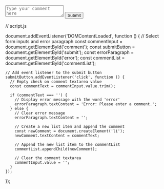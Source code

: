 <!-- index.html -->

<!DOCTYPE html>
<html>
	<head>
		<title>Codedamn Lab</title>
	</head>
	<body>
		<form onsubmit="return false">
			<textarea id="comment" placeholder="Type your comment here"></textarea>
			<button id="submit">Submit</button>
		</form>
		<p id="error"></p>
		<ul id="commentList"></ul>
		<script src="script.js"></script>
	</body>
</html>

// script.js

document.addEventListener('DOMContentLoaded', function () {
    // Select form inputs and error paragraph
    const commentInput = document.getElementById('comment');
    const submitButton = document.getElementById('submit');
    const errorParagraph = document.getElementById('error');
    const commentList = document.getElementById('commentList');
  
    // Add event listener to the submit button
    submitButton.addEventListener('click', function () {
      // Empty check on comment textarea value
      const commentText = commentInput.value.trim();
      
      if (commentText === '') {
        // Display error message with the word 'error'
        errorParagraph.textContent = 'Error: Please enter a comment.';
      } else {
        // Clear error message
        errorParagraph.textContent = '';
  
        // Create a new list item and append the comment
        const newComment = document.createElement('li');
        newComment.textContent = commentText;
  
        // Append the new list item to the commentList
        commentList.appendChild(newComment);
  
        // Clear the comment textarea
        commentInput.value = '';
      }
    });
  });
  
